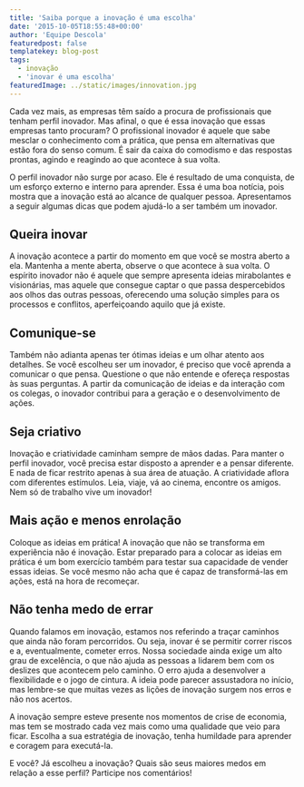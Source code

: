 ```yaml
---
title: 'Saiba porque a inovação é uma escolha'
date: '2015-10-05T18:55:48+00:00'
author: 'Equipe Descola'
featuredpost: false
templatekey: blog-post
tags:
  - inovação
  - 'inovar é uma escolha'
featuredImage: ../static/images/innovation.jpg
---
```


Cada vez mais, as empresas têm saído a procura de profissionais que tenham perfil inovador. Mas afinal, o que é essa inovação que essas empresas tanto procuram? O profissional inovador é aquele que sabe mesclar o conhecimento com a prática, que pensa em alternativas que estão fora do senso comum. É sair da caixa do comodismo e das respostas prontas, agindo e reagindo ao que acontece à sua volta.

O perfil inovador não surge por acaso. Ele é resultado de uma conquista, de um esforço externo e interno para aprender. Essa é uma boa notícia, pois mostra que a inovação está ao alcance de qualquer pessoa. Apresentamos a seguir algumas dicas que podem ajudá-lo a ser também um inovador.

## **Queira inovar**

A inovação acontece a partir do momento em que você se mostra aberto a ela. Mantenha a mente aberta, observe o que acontece à sua volta. O espírito inovador não é aquele que sempre apresenta ideias mirabolantes e visionárias, mas aquele que consegue captar o que passa despercebidos aos olhos das outras pessoas, oferecendo uma solução simples para os processos e conflitos, aperfeiçoando aquilo que já existe.

## **Comunique-se**

Também não adianta apenas ter ótimas ideias e um olhar atento aos detalhes. Se você escolheu ser um inovador, é preciso que você aprenda a comunicar o que pensa. Questione o que não entende e ofereça respostas às suas perguntas. A partir da comunicação de ideias e da interação com os colegas, o inovador contribui para a geração e o desenvolvimento de ações.

## **Seja criativo**

Inovação e criatividade caminham sempre de mãos dadas. Para manter o perfil inovador, você precisa estar disposto a aprender e a pensar diferente. E nada de ficar restrito apenas à sua área de atuação. A criatividade aflora com diferentes estímulos. Leia, viaje, vá ao cinema, encontre os amigos. Nem só de trabalho vive um inovador!

## **Mais ação e menos enrolação**

Coloque as ideias em prática! A inovação que não se transforma em experiência não é inovação. Estar preparado para a colocar as ideias em prática é um bom exercício também para testar sua capacidade de vender essas ideias. Se você mesmo não acha que é capaz de transformá-las em ações, está na hora de recomeçar.

## **Não tenha medo de errar**

Quando falamos em inovação, estamos nos referindo a traçar caminhos que ainda não foram percorridos. Ou seja, inovar é se permitir correr riscos e a, eventualmente, cometer erros. Nossa sociedade ainda exige um alto grau de excelência, o que não ajuda as pessoas a lidarem bem com os deslizes que acontecem pelo caminho. O erro ajuda a desenvolver a flexibilidade e o jogo de cintura. A ideia pode parecer assustadora no início, mas lembre-se que muitas vezes as lições de inovação surgem nos erros e não nos acertos.

A inovação sempre esteve presente nos momentos de crise de economia, mas tem se mostrado cada vez mais como uma qualidade que veio para ficar. Escolha a sua estratégia de inovação, tenha humildade para aprender e coragem para executá-la.

E você? Já escolheu a inovação? Quais são seus maiores medos em relação a esse perfil? Participe nos comentários!

